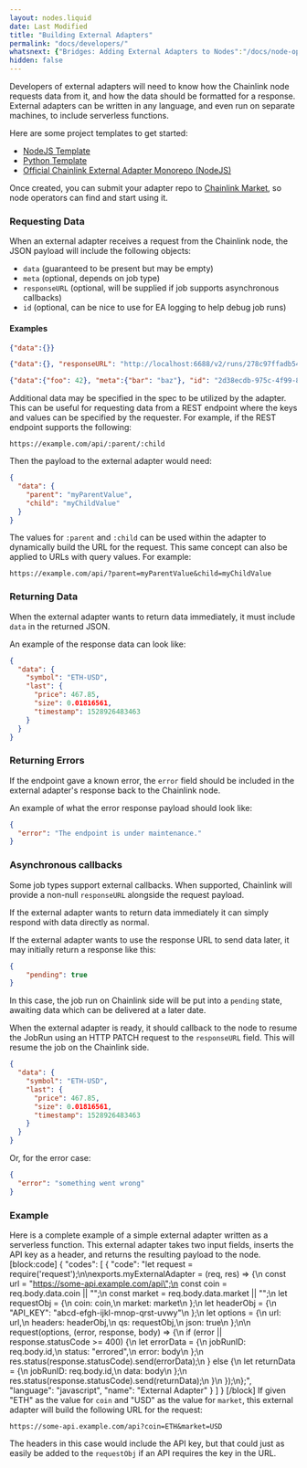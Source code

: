```yaml
---
layout: nodes.liquid
date: Last Modified
title: "Building External Adapters"
permalink: "docs/developers/"
whatsnext: {"Bridges: Adding External Adapters to Nodes":"/docs/node-operators/"}
hidden: false
---
```

Developers of external adapters will need to know how the Chainlink node requests data from it, and how the data should be formatted for a response. External adapters can be written in any language, and even run on separate machines, to include serverless functions.

Here are some project templates to get started:

* <a href="https://github.com/thodges-gh/CL-EA-NodeJS-Template" target="_blank">NodeJS Template</a>
* <a href="https://github.com/thodges-gh/CL-EA-Python-Template" target="_blank">Python Template</a>
* <a href="https://github.com/smartcontractkit/external-adapters-js" target="_blank">Official Chainlink External Adapter Monorepo (NodeJS)</a>

Once created, you can submit your adapter repo to <a href="https://market.link/profile/adapters" target="_blank">Chainlink Market</a>, so node operators can find and start using it.

### Requesting Data

When an external adapter receives a request from the Chainlink node, the JSON payload will include the following objects:

- `data` (guaranteed to be present but may be empty)
- `meta` (optional, depends on job type)
- `responseURL` (optional, will be supplied if job supports asynchronous callbacks)
- `id` (optional, can be nice to use for EA logging to help debug job runs)

#### Examples

```json
{"data":{}}
```

```json
{"data":{}, "responseURL": "http://localhost:6688/v2/runs/278c97ffadb54a5bbb93cfec5f7b5503"}
```

```json
{"data":{"foo": 42}, "meta":{"bar": "baz"}, "id": "2d38ecdb-975c-4f99-801c-b916a429947c"}
```

Additional data may be specified in the spec to be utilized by the adapter. This can be useful for requesting data from a REST endpoint where the keys and values can be specified by the requester. For example, if the REST endpoint supports the following:

```
https://example.com/api/:parent/:child
```

Then the payload to the external adapter would need:

```json
{
  "data": {
    "parent": "myParentValue",
    "child": "myChildValue"
  }
}
```

The values for `:parent` and `:child` can be used within the adapter to dynamically build the URL for the request. This same concept can also be applied to URLs with query values. For example:

```
https://example.com/api/?parent=myParentValue&child=myChildValue
```

### Returning Data

When the external adapter wants to return data immediately, it must include `data` in the returned JSON.

An example of the response data can look like:

```json
{
  "data": {
    "symbol": "ETH-USD",
    "last": {
      "price": 467.85,
      "size": 0.01816561,
      "timestamp": 1528926483463
    }
  }
}
```

### Returning Errors

If the endpoint gave a known error, the `error` field should be included in the external adapter's response back to the Chainlink node.

An example of what the error response payload should look like:

```json
{
  "error": "The endpoint is under maintenance."
}
```

### Asynchronous callbacks

Some job types support external callbacks. When supported, Chainlink will provide a non-null `responseURL` alongside the request payload.

If the external adapter wants to return data immediately it can simply respond with data directly as normal.

If the external adapter wants to use the response URL to send data later, it may initially return a response like this:

```json
{
    "pending": true
}
```

In this case, the job run on Chainlink side will be put into a `pending` state, awaiting data which can be delivered at a later date.

When the external adapter is ready, it should callback to the node to resume the JobRun using an HTTP PATCH request to the `responseURL` field. This will resume the job on the Chainlink side.


```json
{
  "data": {
    "symbol": "ETH-USD",
    "last": {
      "price": 467.85,
      "size": 0.01816561,
      "timestamp": 1528926483463
    }
  }
}
```

Or, for the error case:

```json
{
  "error": "something went wrong"
}
```

### Example

Here is a complete example of a simple external adapter written as a serverless function. This external adapter takes two input fields, inserts the API key as a header, and returns the resulting payload to the node.
[block:code]
{
  "codes": [
    {
      "code": "let request = require('request');\n\nexports.myExternalAdapter = (req, res) => {\n  const url = \"https://some-api.example.com/api\";\n  const coin = req.body.data.coin || \"\";\n  const market = req.body.data.market || \"\";\n  let requestObj = {\n    coin: coin,\n    market: market\n  };\n  let headerObj = {\n    \"API_KEY\": \"abcd-efgh-ijkl-mnop-qrst-uvwy\"\n  };\n  let options = {\n      url: url,\n      headers: headerObj,\n      qs: requestObj,\n      json: true\n  };\n\n  request(options, (error, response, body) => {\n    if (error || response.statusCode >= 400) {\n        let errorData = {\n            jobRunID: req.body.id,\n            status: \"errored\",\n            error: body\n        };\n        res.status(response.statusCode).send(errorData);\n    } else {\n      let returnData = {\n        jobRunID: req.body.id,\n        data: body\n      };\n      res.status(response.statusCode).send(returnData);\n    }\n  });\n};",
      "language": "javascript",
      "name": "External Adapter"
    }
  ]
}
[/block]
If given "ETH" as the value for `coin` and "USD" as the value for `market`, this external adapter will build the following URL for the request:

```
https://some-api.example.com/api?coin=ETH&market=USD
```

The headers in this case would include the API key, but that could just as easily be added to the `requestObj` if an API requires the key in the URL.
